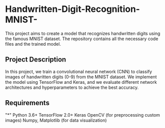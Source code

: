 # Handwritten-Digit-Recognition-MNIST-
This project aims to create a model that recognizes handwritten digits using the famous MNIST dataset. The repository contains all the necessary code files and the trained model.

## Project Description
In this project, we train a convolutional neural network (CNN) to classify images of handwritten digits (0-9) from the MNIST dataset. We implement the model using TensorFlow and Keras, and we evaluate different network architectures and hyperparameters to achieve the best accuracy.

## Requirements
"*" Python 3.6+
TensorFlow 2.0+
Keras
OpenCV (for preprocessing custom images)
Numpy, Matplotlib (for data visualization)
